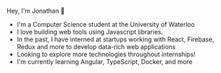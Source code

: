 Hey, I'm Jonathan 👋 

<!---
theJonathanXue/theJonathanXue is a ✨ special ✨ repository because its `README.md` (this file) appears on your GitHub profile.
You can click the Preview link to take a look at your changes.
--->

- I'm a Computer Science student at the University of Waterloo
- I love building web tools using Javascript libraries.
- In the past, I have interned at startups working with React, Firebase, Redux and more to develop data-rich web applications
- Looking to explore more technologies throughout internships!
- I'm currently learning Angular, TypeScript, Docker, and more 
